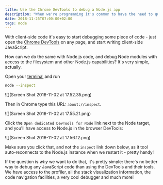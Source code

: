 ```yaml
---
title: Use the Chrome DevTools to debug a Node.js app
description: "When we're programming it's common to have the need to quickly test and do some experiments with a piece of code."
date: 2018-11-25T07:00:00+02:00
tags: node
---
```


With client-side code it's easy to start debugging some piece of code - just open the [Chrome DevTools](/browser-dev-tools/) on any page, and start writing client-side JavaScript.

How can we do the same with Node.js code, and debug Node modules with access to the filesystem and other Node.js capabilities? It's very simple, actually.

Open your [terminal](/macos-terminal/) and run

```bash
node --inspect
```

![](Screen Shot 2018-11-02 at 17.52.35.png)

Then in Chrome type this URL: `about://inspect`.

![](Screen Shot 2018-11-02 at 17.55.21.png)

Click the `Open dedicated DevTools for Node` link next to the Node target, and you'll have access to Node.js in the browser DevTools:

![](Screen Shot 2018-11-02 at 17.56.12.png)

Make sure you click that, and not the `inspect` link down below, as it tool auto-reconnects to the Node.js instance when we restart it - pretty handy!

If the question is _why_ we want to do that, it's pretty simple: there's no better way to debug any JavaScript code than using the DevTools and their tools. We have access to the profiler, all the stack visualization information, the code navigation facilities, a very cool debugger and much more!
